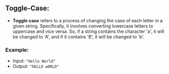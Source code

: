 ## Toggle-Case:

- **Toggle case** refers to a process of changing the case of each letter in a given string. Specifically, it involves converting lowercase letters to uppercase and vice versa. So, if a string contains the character 'a', it will be changed to 'A', and if it contains 'B', it will be changed to 'b'.

### Example:
- Input: `"Hello World"`
- Output: `"hELLO wORLD"`
